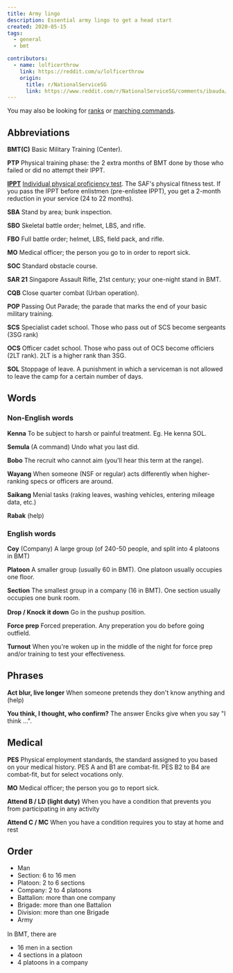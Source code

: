 ```yaml
---
title: Army lingo
description: Essential army lingo to get a head start
created: 2020-05-15
tags:
  - general
  - bmt

contributors:
  - name: lolficerthrow
    link: https://reddit.com/u/lolficerthrow
    origin:
      title: r/NationalServiceSG
      link: https://www.reddit.com/r/NationalServiceSG/comments/ibauda/unit_vs_company_vs_battalion_vs_division_vs/
---
```


You may also be looking for [ranks](/ranks) or [marching commands](/commands).

## Abbreviations
**BMT(C)**
Basic Military Training (Center).

**PTP**
Physical training phase: the 2 extra months of BMT done by those who failed or did no attempt their IPPT.

[**IPPT**](/ippt)
[Individual physical proficiency test](https://en.m.wikipedia.org/wiki/Individual_physical_proficiency_test). The SAF's physical fitness test. If you pass the IPPT before enlistmen (pre-enlistee IPPT), you get a 2-month reduction in your service (24 to 22 months).

**SBA**
Stand by area; bunk inspection.

**SBO**
Skeletal battle order; helmet, LBS, and rifle.

**FBO**
Full battle order; helmet, LBS, field pack, and rifle.

**MO**
Medical officer; the person you go to in order to report sick.

**SOC**
Standard obstacle course.

**SAR 21**
Singapore Assault Rifle, 21st century; your one-night stand in BMT.

**CQB**
Close quarter combat (Urban operation).

**POP**
Passing Out Parade; the parade that marks the end of your basic military training.

**SCS**
Specialist cadet school. Those who pass out of SCS become sergeants (3SG rank)

**OCS**
Officer cadet school. Those who pass out of OCS become officiers (2LT rank). 2LT is a higher rank than 3SG.

**SOL**
Stoppage of leave. A punishment in which a serviceman is not allowed to leave the camp for a certain number of days.

<div style="margin-top: 1rem">
  <AdWrapper />
</div>

## Words

### Non-English words

**Kenna**
To be subject to harsh or painful treatment. Eg. He kenna SOL.

**Semula**
(A command) Undo what you last did.

**Bobo**
The recruit who cannot aim (you'll hear this term at the range).

**Wayang**
When someone (NSF or regular) acts differently when higher-ranking specs or officers are around.
  
**Saikang**
Menial tasks (raking leaves, washing vehicles, entering mileage data, etc.)
  
**Rabak**
(help)
  
### English words

**Coy**
(Company) A large group (of 240-50 people, and split into 4 platoons in BMT)

**Platoon**
A smaller group (usually 60 in BMT). One platoon usually occupies one floor.

**Section**
The smallest group in a company (16 in BMT). One section usually occupies one bunk room.

<div style="margin-top: 1rem">
  <AdWrapper />
</div>

**Drop / Knock it down**
Go in the pushup position.

**Force prep**
Forced preperation. Any preperation you do before going outfield.

**Turnout**
When you're woken up in the middle of the night for force prep and/or training to test your effectiveness.

## Phrases

**Act blur, live longer**
When someone pretends they don't know anything and (help)
  
**You think, I thought, who confirm?**
The answer Enciks give when you say "I think ...".

<div style="margin-top: 1rem">
  <AdWrapper />
</div>

## Medical
**PES**
Physical employment standards, the standard assigned to you based on your medical history. PES A and B1 are combat-fit. PES B2 to B4 are combat-fit, but for select vocations only.

**MO**
Medical officer; the person you go to report sick.

**Attend B / LD (light duty)**
When you have a condition that prevents you from participating in any activity

**Attend C / MC**
When you have a condition requires you to stay at home and rest


## Order
- Man
- Section: 6 to 16 men
- Platoon: 2 to 6 sections
- Company: 2 to 4 platoons
- Battalion: more than one company
- Brigade: more than one Battalion
- Division: more than one Brigade
- Army

<div style="margin-top: 1rem">
  <AdWrapper />
</div>

In BMT, there are
- 16 men in a section
- 4 sections in a platoon
- 4 platoons in a company